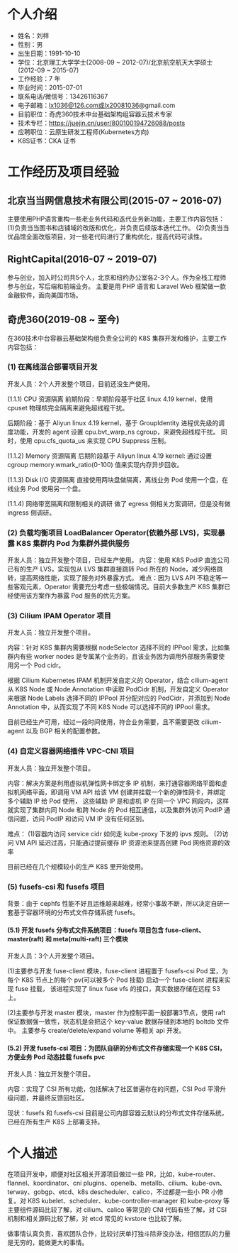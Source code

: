 # 个人介绍
* 姓名：刘祥
* 性别：男
* 出生日期：1991-10-10
* 学位：北京理工大学学士(2008-09 ~ 2012-07)/北京航空航天大学硕士(2012-09 ~ 2015-07)
* 工作经验：7 年
* 毕业时间：2015-07-01
* 联系电话/微信号：13426116367
* 电子邮箱：lx1036@126.com或lx20081036@gmail.com
* 目前职位：奇虎360技术中台基础架构组容器云技术专家
* 技术专栏：https://juejin.cn/user/800100194726088/posts
* 应聘职位：云原生研发工程师(Kubernetes方向)
* K8S证书：CKA 证书

# 工作经历及项目经验

## 北京当当网信息技术有限公司(2015-07 ~ 2016-07)
主要使用PHP语言重构一些老业务代码和迭代业务新功能，主要工作内容包括：
(1)负责当当图书和店铺域的改版和优化，并负责后续版本迭代工作。
(2)负责当当优品馆全面改版项目，对一些老代码进行了重构优化，提高代码可读性。

## RightCapital(2016-07 ~ 2019-07)
参与创业，加入时公司共5个人，北京和纽约办公室各2-3个人。作为全栈工程师参与创业，写后端和前端业务。
主要是用 PHP 语言和 Laravel Web 框架做一款金融软件，面向美国市场。

## 奇虎360(2019-08 ~ 至今)
在360技术中台容器云基础架构组负责全公司的 K8S 集群开发和维护，主要工作内容包括：

### (1) 在离线混合部署项目开发
开发人员：2个人开发整个项目，目前还没生产使用。

(1.1.1) CPU 资源隔离
前期阶段：早期阶段基于社区 linux 4.19 kernel，使用 cpuset 物理核完全隔离来避免超线程干扰。

后期阶段：基于 Aliyun linux 4.19 kernel，基于 GroupIdentity 进程优先级的调度功能，开发的 agent 设置 cpu.bvt_warp_ns cgroup，来避免超线程干扰。
同时，使用 cpu.cfs_quota_us 来实现 CPU Suppress 压制。

(1.1.2) Memory 资源隔离
后期阶段基于 Aliyun linux 4.19 kernel: 通过设置 cgroup memory.wmark_ratio(0-100) 值来实现内存异步回收。

(1.1.3) Disk I/O 资源隔离
直接使用两块盘做隔离，离线业务 Pod 使用一个盘，在线业务 Pod 使用另一个盘。

(1.1.4) 网络带宽隔离和限制相关的调研
做了 egress 侧相关方案调研，但是没有做 ingress 侧调研。

### (2) 负载均衡项目 LoadBalancer Operator(依赖外部 LVS)，实现暴露 K8S 集群内 Pod 为集群外提供服务
开发人员：独立开发整个项目，已经生产使用。
内容：使用 K8S PodIP 直连公司已有的生产 LVS，实现包从 LVS 集群直接跳转 Pod 所在的 Node，减少网络跳转，提高网络性能，实现了服务对外暴露方式。
难点：因为 LVS API 不稳定等一些客观元素，Operator 需要充分考虑一些极端情况。目前大多数生产 K8S 集群已经使用该方案作为暴露 Pod 服务的优先方案。

### (3) Cilium IPAM Operator 项目
开发人员：独立开发整个项目。

内容：针对 K8S 集群内需要根据 nodeSelector 选择不同的 IPPool 需求，比如集群内有些 worker nodes 是专属某个业务的，且该业务因为调用外部服务需要使用另一个 Pod cidr。

根据 Cilium Kubernetes IPAM 机制开发自定义的 Operator，结合 cilium-agent 从 K8S Node 或 Node Annotation 中读取 PodCidr 机制，开发自定义 Operator 来根据 Node Labels 选择不同的 IPPool 并分配对应的 PodCidr，并添加到 Node Annotation 中，从而实现了不同 K8S Node 可以选择不同的 IPPool 需求。

目前已经生产可用，经过一段时间使用，符合业务需要，且不需要更改 cilium-agent 以及 BGP 相关的配置参数。

### (4) 自定义容器网络插件 VPC-CNI 项目
开发人员：独立开发整个项目。

内容：解决方案是利用虚拟机弹性网卡绑定多 IP 机制，来打通容器网络平面和虚拟机网络平面，即调用 VM API 给该 VM 创建并挂载一个新的弹性网卡，并绑定多个辅助 IP 给 Pod 使用，
这些辅助 IP 是和虚机 IP 在同一个 VPC 网段内，这样就实现了集群内同 Node 和跨 Node 的 Pod 相互通信，以及集群外访问 PodIP 通信问题，访问 PodIP 和访问 VM IP 没有任何区别。

难点：
(1)容器内访问 service cidr 如何走 kube-proxy 下发的 ipvs 规则。
(2)访问 VM API 延迟过高，只能通过提前缓存 IP 资源池来提高创建 Pod 网络资源的效率

目前已经在几个规模较小的生产 K8S 里开始使用。

### (5) fusefs-csi 和 fusefs 项目
背景：由于 cephfs 性能不好且运维越来越难，经常小事故不断，所以决定自研一套基于容器环境的分布式文件存储系统 fusefs。

#### (5.1) 开发 fusefs 分布式文件系统项目：fusefs 项目包含 fuse-client、master(raft) 和 meta(multi-raft) 三个模块
开发人员：3个人开发整个项目。

(1)主要参与开发 fuse-client 模块，fuse-client 进程置于 fusefs-csi Pod 里，为每个 K8S 节点上的每个 pv(可以被多个 Pod 挂载) 启动一个 fuse-client 进程来实现 fuse 挂载，
该进程实现了 linux fuse vfs 的接口，真实数据存储在远程 S3 上。

(2)主要参与开发 master 模块，master 作为控制平面一般部署3节点，使用 raft 保证数据强一致性，状态机是会把这个 key-value 数据存储到本地的 boltdb 文件中。
主要参与 create/delete/expand volume 等相关 api 开发。

#### (5.2) 开发 fusefs-csi 项目：为团队自研的分布式文件存储实现一个 K8S CSI，方便业务 Pod 动态挂载 fusefs pvc
开发人员：独立开发整个项目。

内容：实现了 CSI 所有功能，包括解决了社区普遍存在的问题，CSI Pod 平滑升级问题，并最终反馈回社区。

现状：fusefs 和 fusefs-csi 目前是公司内部容器云默认的分布式文件存储系统，已经在所有生产 K8S 上部署支持。

# 个人描述
在项目开发中，顺便对社区相关开源项目做过一些 PR，比如，kube-router、flannel、koordinator、cni plugins、openelb、metallb、cilium、kube-ovn、terway、gobgp、etcd、k8s descheduler、calico，不过都是一些小 PR 小修复。对 K8S kubelet、scheduler、kube-controller-manager 和 kube-proxy 等主要组件源码比较了解，对 cilium、calico 等常见的 CNI 代码有些了解，对 CSI 机制和相关源码比较了解，对 etcd 常见的 kvstore 也比较了解。

做事情认真负责，喜欢团队合作，比较讨厌单打独斗除非没办法，相信团队的力量是无穷的，能做更大的事情。
